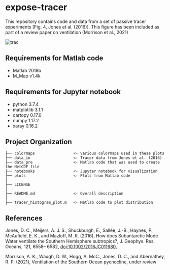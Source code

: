 # expose-tracer
This repository contains code and data from a set of passive tracer experiments [Fig. 4, Jones et al. (2016)]. This figure has been included as part of a review paper on ventilation (Morrison et al., 2021) 

![trac](https://user-images.githubusercontent.com/11757453/119420024-63100080-bcf3-11eb-8ac2-4a8852c75301.png)

## Requirements for Matlab code
- Matlab 2018b
- M_Map v1.4k

## Requirements for Jupyter notebook
- python 3.7.4
- matplotlib 3.1.1
- cartopy 0.17.0
- numpy 1.17.2
- xaray 0.16.2

## Project Organization
```
├── colormaps                 <- Various colormaps used in these plots
├── data_in                   <- Tracer data from Jones et al. (2016)
├── data_pre                  <- Matlab code that was used to create the NetCDF file
├── notebooks                 <- Jupyter notebook for visualization
├── plots                     <- Plots from Matlab code
|
├── LICENSE
|
├── README.md                 <- Overall description
|
├── tracer_histogram_plot.m   <- Matlab code to plot distribution 
```

## References
Jones, D. C., Meijers, A. J. S., Shuckburgh, E., Sallée, J.-B., Haynes, P., McAufield, E. K., and Mazloff, M. R. (2016), How does Subantarctic Mode Water ventilate the Southern Hemisphere subtropics?, J. Geophys. Res. Oceans, 121, 6558– 6582, [doi:10.1002/2016JC011680.](https://agupubs.onlinelibrary.wiley.com/doi/full/10.1002/2016JC011680) 

Morrison, A. K., Waugh, D. W., Hogg, A. McC., Jones, D. C., and Abernathey, R. P. (2021), Ventilation  of the Southern Ocean pycnocline, under review 
